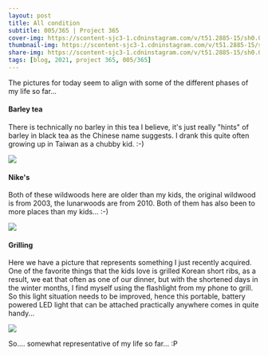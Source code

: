 ```yaml
---
layout: post
title: All condition
subtitle: 005/365 | Project 365
cover-img: https://scontent-sjc3-1.cdninstagram.com/v/t51.2885-15/sh0.08/e35/s750x750/136090592_2358559710957355_4105272285523026193_n.jpg?_nc_ht=scontent-sjc3-1.cdninstagram.com&_nc_cat=107&_nc_ohc=5jBQHqeLVxIAX9yrj6o&tp=1&oh=4549a897305734bfd57e745de9597097&oe=601ED7FB
thumbnail-img: https://scontent-sjc3-1.cdninstagram.com/v/t51.2885-15/sh0.08/e35/s750x750/135517642_856325858534170_6812752293130124624_n.jpg?_nc_ht=scontent-sjc3-1.cdninstagram.com&_nc_cat=110&_nc_ohc=qq1S4ze4XAYAX94BlXn&tp=1&oh=b50e1d247d54ccd680042d0e5e3e67d2&oe=601D9A67
share-img: https://scontent-sjc3-1.cdninstagram.com/v/t51.2885-15/sh0.08/e35/s750x750/135517642_856325858534170_6812752293130124624_n.jpg?_nc_ht=scontent-sjc3-1.cdninstagram.com&_nc_cat=110&_nc_ohc=qq1S4ze4XAYAX94BlXn&tp=1&oh=b50e1d247d54ccd680042d0e5e3e67d2&oe=601D9A67
tags: [blog, 2021, project 365, 005/365]
---
```

The pictures for today seem to align with some of the different phases of my life so far...

#### Barley tea
There is technically no barley in this tea I believe, it's just really "hints" of barley in black tea as the Chinese name suggests.  I drank this quite often growing up in Taiwan as a chubby kid. :-)
<p class="post-img-wrap">
  <img src="https://scontent-sjc3-1.cdninstagram.com/v/t51.2885-15/sh0.08/e35/s750x750/135517642_856325858534170_6812752293130124624_n.jpg?_nc_ht=scontent-sjc3-1.cdninstagram.com&_nc_cat=110&_nc_ohc=qq1S4ze4XAYAX94BlXn&tp=1&oh=b50e1d247d54ccd680042d0e5e3e67d2&oe=601D9A67">
</p>

#### Nike's
Both of these wildwoods here are older than my kids, the original wildwood is from 2003, the lunarwoods are from 2010.  Both of them has also been to more places than my kids... :-)
<p class="post-img-wrap">
  <img src="https://scontent-sjc3-1.cdninstagram.com/v/t51.2885-15/sh0.08/e35/s750x750/136090592_2358559710957355_4105272285523026193_n.jpg?_nc_ht=scontent-sjc3-1.cdninstagram.com&_nc_cat=107&_nc_ohc=5jBQHqeLVxIAX9yrj6o&tp=1&oh=4549a897305734bfd57e745de9597097&oe=601ED7FB">
</p>


#### Grilling
Here we have a picture that represents something I just recently acquired.  One of the favorite things that the kids love is grilled Korean short ribs, as a result, we eat that often as one of our dinner, but with the shortened days in the winter months, I find myself using the flashlight from my phone to grill.  So this light situation needs to be improved, hence this portable, battery powered LED light that can be attached practically anywhere comes in quite handy... 
<p class="post-img-wrap">
  <img src="https://live.staticflickr.com/65535/50805046468_96e06a6f91_b.jpg">
</p>

So.... somewhat representative of my life so far... :P
